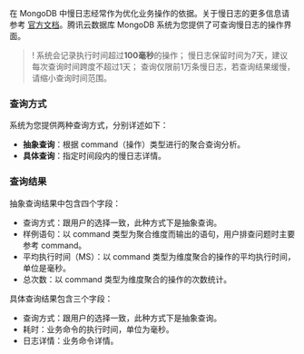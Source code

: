 在 MongoDB 中慢日志经常作为优化业务操作的依据。关于慢日志的更多信息请参考 [官方文档](https://docs.mongodb.com/manual/tutorial/manage-the-database-profiler/)。腾讯云数据库 MongoDB 系统为您提供了可查询慢日志的操作界面。

>! 系统会记录执行时间超过**100毫秒**的操作；
> 慢日志保留时间为7天，建议每次查询时间跨度不超过1天；
> 查询仅限前1万条慢日志，若查询结果缓慢，请缩小查询时间范围。

### 查询方式 

系统为您提供两种查询方式，分别详述如下：

- **抽象查询**：根据 command（操作）类型进行的聚合查询分析。
- **具体查询**：指定时间段内的慢日志详情。


### 查询结果

抽象查询结果中包含四个字段：
- 查询方式：跟用户的选择一致，此种方式下是抽象查询。
- 样例语句：以 command 类型为聚合维度而输出的语句，用户排查问题时主要参考 command。
- 平均执行时间（MS）：以 command 类型为维度聚合的操作的平均执行时间，单位是毫秒。
- 总次数：以 command 类型为维度聚合的操作的次数统计。


具体查询结果包含三个字段：
- 查询方式：跟用户的选择一致，此种方式下是抽象查询。
- 耗时：业务命令的执行时间，单位为毫秒。
- 日志详情：业务命令详情。

